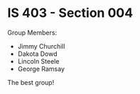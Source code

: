 # IS 403 - Section 004
Group Members:
- Jimmy Churchill
- Dakota Dowd	
- Lincoln Steele
- George Ramsay

The best group!